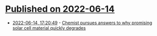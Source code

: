 # [Published on 2022-06-14](index.md)

* [2022-06-14, 17:20:49](https://news.ycombinator.com/item?id=31742748) - [Chemist pursues answers to why promising solar cell material quickly degrades](https://techxplore.com/news/2022-06-chemist-pursues-solar-cell-material.html)
